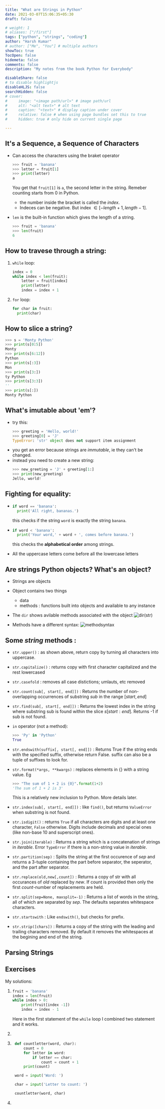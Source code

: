 ```yaml
---
title: "What are Strings in Python"
date: 2021-03-07T15:06:35+05:30
draft: false

# weight: 1
# aliases: ["/first"]
tags: ["python", "strings", "coding"]
author: "Harsh Kumar"
# author: ["Me", "You"] # multiple authors
showToc: true
TocOpen: false
hidemeta: false
comments: false
description: "My notes from the book Python for Everybody"

disableShare: false
# to disable highlightjs
disableHLJS: false
searchHidden: false
# cover:
#     image: "<image path/url>" # image path/url
#     alt: "<alt text>" # alt text
#     caption: "<text>" # display caption under cover
#     relative: false # when using page bundles set this to true
#     hidden: true # only hide on current single page

---
```


## It's a Sequence, a Sequence of Characters

- Can access the characters using the braket operator
  ```python
  >>> fruit = 'banana'
  >>> letter = fruit[1]
  >>> print(letter)
  a
  ```
  You get that `fruit[1]` is `a`, the second letter in the string. Remeber counting starts from 0 in Python.
  + the number inside the bracket is called the *index*.
  + Indeces can be negative. But index $\in [-length+1, length -1]$.

- `len` is the built-in function which gives the length of a string.
  ```python
  >>> fruit = 'banana'
  >>> len(fruit)
  6
  ```
## How to travese through a string:
  1. `while` loop:
      ```python
      index = 0
      while index < len(fruit):
          letter = fruit[index]
          print(letter)
          index = index + 1
      ```

  2. `for` loop:
      ```Python
      for char in fruit:
        print(char)
      ```
## How to slice a string?
  ```python
  >>> s = 'Monty Python'
  >>> print(s[0:5])
  Monty
  >>> print(s[6:12])
  Python
  >>> print(s[:3])
  Mon
  >>> print(s[3:])
  ty Python
  >>> print(s[3:3])
  ''
  >>> print(s[:])
  Monty Python
  ```

## What's **imutable** about 'em'?
+ try this:
  ```python
  >>> greeting = 'Hello, world!'
  >>> greeting[0] = 'J'
  TypeError: 'str' object does not support item assignment
  ```
+ you get an error because strings are *immutable*, ie they can't be changed.
+ instead you need to create a new string:
  ```python
  >>> new_greeting = 'J' + greeting[1:]
  >>> print(new_greeting)
  Jello, world!
  ```

## Fighting for equality:
- ```python
  if word == 'banana':
    print('All right, bananas.')
  ```
    this checks if the string `word` is exactly the string `banana`.

- ```python
  if word < 'banana':
    print('Your word,' + word + ', comes before banana.')
  ```
  this checks the **alphabetical order** among strings.

- All the uppercase letters come before all the lowercase letters


## Are strings Python objects? What's an object?
- Strings are objects
- Object contains two things
  - data
  - methods : functions built into objects and available to any instance
- The `dir` shows avilable methods associated with the object
  ![dir(str)](/static/py4e/chapter6/dirString.png#center)

- Methods have a different syntax:
  ![methodsyntax](/static/py4e/chapter6/methodSyntax.png#center)


## Some *string* methods :
- `str.upper()` : as shown above, return copy by turning all characters into uppercase.
- `str.capitalize()` : returns copy with first character capitalized and the rest lowercased
- `str.casefold` : removes all case distictions; umlauts, etc removed
- `str.count(sub[, start[, end]])` : Returns the number of non-overlapping occurrences of substring *sub* in the range $[start, end]$
- `str.find(sub[, start[, end]])` : Returns the lowest index in the string where substring sub is found within the slice $s[start:end]$. Returns -1 if sub is not found.
- `in` operator (not a method):
  ```python
  >>> 'Py' in 'Python'
  True
  ```

- `str.endswith(suffix[, start[, end]])` : Returns True if the string ends with the specified suffix, otherwise return False. suffix can also be a tuple of suffixes to look for.
- `str.format(*args, **kwargs)` : replaces elements in {} with a string value. Eg
  ```python
  >>> "The sum of 1 + 2 is {0}".format(1+2)
  'The sum of 1 + 2 is 3'
  ```
  This is a relatively new inclusion to Python. More details later.
- `str.index(sub[, start[, end]])` : like `find()`, but returns `ValueError` when substring is not found.
- `str.isdigit()` : returns `True` if all characters are digits and at least one character, `False` otherwise. Digits include decimals and special ones (like non-base 10 and superscript ones).
- `str.join(iterable)` : Returns a string which is a concatenation of strings in *iterable*. Error `TypeError` if there is a non-string value in *iterable*.
- `str.partition(sep)` : Splits the string at the first occurence of *sep* and returns a 3-tuple containing the part before separator, the seperator, and the part after separator.
- `str.replace(old,new[,count])` : Returns a copy of str with all occurances of *old* replaced by *new*. If count is provided then only the first *count*-number of replacements are held.
- `str.split(sep=None, maxsplit=-1)` : Returns a list of words in the string, all of which are separated by *sep*. The defaults separates whitespace characters.
- `str.startswith` : Like `endswith()`, but checks for prefix.
- `str.strip([chars])` : Returns a copy of the string with the leading and trailing characters removed. By default it removes the whitespaces at the begining and end of the string.

## Parsing Strings



## Exercises
My solutions:
1.  ```python
    fruit = 'banana'
    index = len(fruit)
    while index > 0:
        print(fruit[index -1])
        index = index - 1
    ```

    Here in the first statement of the `while` loop I combined two statement and it works.

2.

3. ```python
    def countletter(word, char):
        count = 0
        for letter in word:
            if letter == char:
                count = count + 1
        print(count)

    word = input('Word: ')

    char = input('Letter to count: ')

    countletter(word, char)
   ```

4.

